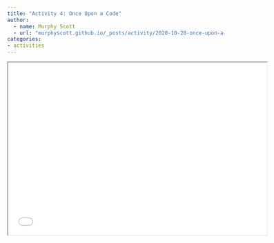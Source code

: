 ```yaml
---
title: "Activity 4: Once Upon a Code"
author:
  - name: Murphy Scott
  - url: "murphyscott.github.io/_posts/activity/2020-10-28-once-upon-a-code.md"
categories:
- activities
---
```


<iframe src="2020-10-21-tracery.html" height="400" width="600" title="Story Time"></iframe>
